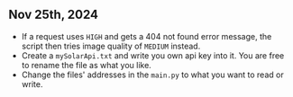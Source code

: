 ## Nov 25th, 2024
*   If a request uses `HIGH` and gets a 404 not found error message, the script then tries image quality of `MEDIUM` instead.
*   Create a `mySolarApi.txt` and write you own api key into it. You are free to rename the file as what you like.
*   Change the files' addresses in the `main.py` to what you want to read or write.